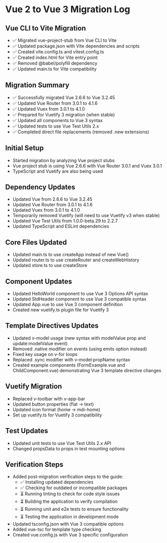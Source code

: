# Vue 2 to Vue 3 Migration Log

## Vue CLI to Vite Migration
- ✅ Migrated vue-project-stub from Vue CLI to Vite
- ✅ Updated package.json with Vite dependencies and scripts
- ✅ Created vite.config.ts and vitest.config.ts
- ✅ Created index.html for Vite entry point
- ✅ Removed @babel/polyfill dependency
- ✅ Updated main.ts for Vite compatibility

## Migration Summary
- ✅ Successfully migrated Vue 2.6.6 to Vue 3.2.45
- ✅ Updated Vue Router from 3.0.1 to 4.1.6
- ✅ Updated Vuex from 3.0.1 to 4.1.0
- ✅ Prepared for Vuetify 3 migration (when stable)
- ✅ Updated all components to Vue 3 syntax
- ✅ Updated tests to use Vue Test Utils 2.x
- ✅ Completed direct file replacements (removed .new extensions)

## Initial Setup
- Started migration by analyzing Vue project stubs
- Vue project stub is using Vue 2.6.6 with Vue Router 3.0.1 and Vuex 3.0.1
- TypeScript and Vuetify are also being used

## Dependency Updates
- Updated Vue from 2.6.6 to Vue 3.2.45
- Updated Vue Router from 3.0.1 to 4.1.6
- Updated Vuex from 3.0.1 to 4.1.0
- Temporarily removed Vuetify (will need to use Vuetify v3 when stable)
- Updated Vue Test Utils from 1.0.0-beta.29 to 2.2.7
- Updated TypeScript and ESLint dependencies

## Core Files Updated
- Updated main.ts to use createApp instead of new Vue()
- Updated router.ts to use createRouter and createWebHistory
- Updated store.ts to use createStore

## Component Updates
- Updated HelloWorld component to use Vue 3 Options API syntax
- Updated StdHeader component to use Vue 3 compatible syntax
- Updated App.vue to use Vue 3 component definition
- Created new vuetify.ts plugin file for Vuetify 3

## Template Directives Updates
- Updated v-model usage (new syntax with modelValue prop and update:modelValue event)
- Removed .native modifier on events (using emits option instead)
- Fixed key usage on v-for loops
- Replaced .sync modifier with v-model:propName syntax
- Created example components (FormExample.vue and ChildComponent.vue) demonstrating Vue 3 template directive changes

## Vuetify Migration
- Replaced v-toolbar with v-app-bar
- Updated button properties (flat → text)
- Updated icon format (home → mdi-home)
- Set up vuetify.ts for Vuetify 3 compatibility

## Test Updates
- Updated unit tests to use Vue Test Utils 2.x API
- Changed propsData to props in test mounting options

## Verification Steps
- Added post-migration verification steps to the guide:
  * ✅ Installing updated dependencies
  * ✅ Checking for outdated or incompatible packages
  * ⏳ Running linting to check for code style issues
  * ⏳ Building the application to verify compilation
  * ⏳ Running unit and e2e tests to ensure functionality
  * ⏳ Testing the application in development mode
- Updated tsconfig.json with Vue 3 compatible options
- Added vue-tsc for template type checking
- Created vue.config.js with Vue 3 specific configuration